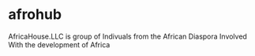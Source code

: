 # afrohub
AfricaHouse.LLC  is group of Indivuals from the African Diaspora Involved With the development of Africa
